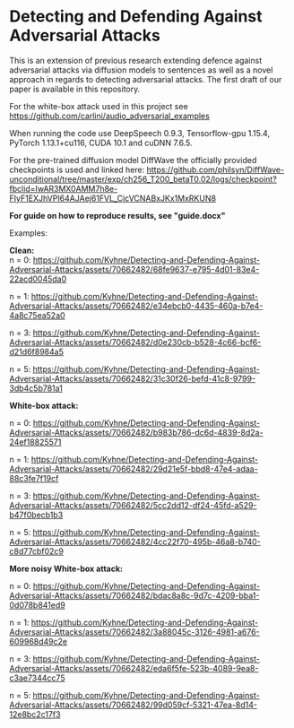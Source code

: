 # Detecting and Defending Against Adversarial Attacks
This is an extension of previous research extending defence against adversarial attacks via diffusion models to sentences as well as a novel approach in regards to detecting adversarial attacks. The first draft of our paper is available in this repository.   

For the white-box attack used in this project see https://github.com/carlini/audio_adversarial_examples  

When running the code use DeepSpeech 0.9.3, Tensorflow-gpu 1.15.4, PyTorch 1.13.1+cu116, CUDA 10.1 and cuDNN 7.6.5.  

For the pre-trained diffusion model DiffWave the officially provided checkpoints is used and linked here: https://github.com/philsyn/DiffWave-unconditional/tree/master/exp/ch256_T200_betaT0.02/logs/checkpoint?fbclid=IwAR3MX0AMM7h8e-FIyF1EXJhVPI64AJAej61FVL_CicVCNABxJKx1MxRKUN8  

**For guide on how to reproduce results, see "guide.docx"**


Examples:  

**Clean:**  
n = 0: https://github.com/Kyhne/Detecting-and-Defending-Against-Adversarial-Attacks/assets/70662482/68fe9637-e795-4d01-83e4-22acd0045da0  

n = 1: https://github.com/Kyhne/Detecting-and-Defending-Against-Adversarial-Attacks/assets/70662482/e34ebcb0-4435-460a-b7e4-4a8c75ea52a0  

n = 3: https://github.com/Kyhne/Detecting-and-Defending-Against-Adversarial-Attacks/assets/70662482/d0e230cb-b528-4c66-bcf6-d21d6f8984a5  

n = 5: https://github.com/Kyhne/Detecting-and-Defending-Against-Adversarial-Attacks/assets/70662482/31c30f26-befd-41c8-9799-3db4c5b781a1  


**White-box attack:**  

n = 0:  https://github.com/Kyhne/Detecting-and-Defending-Against-Adversarial-Attacks/assets/70662482/b983b786-dc6d-4839-8d2a-24ef18825571  

n = 1:  https://github.com/Kyhne/Detecting-and-Defending-Against-Adversarial-Attacks/assets/70662482/29d21e5f-bbd8-47e4-adaa-88c3fe7f19cf  

n = 3:  https://github.com/Kyhne/Detecting-and-Defending-Against-Adversarial-Attacks/assets/70662482/5cc2dd12-df24-45fd-a529-b47f0becb1b3  

n = 5:  https://github.com/Kyhne/Detecting-and-Defending-Against-Adversarial-Attacks/assets/70662482/4cc22f70-495b-46a8-b740-c8d77cbf02c9  


**More noisy White-box attack:**  

n = 0:  https://github.com/Kyhne/Detecting-and-Defending-Against-Adversarial-Attacks/assets/70662482/bdac8a8c-9d7c-4209-bba1-0d078b841ed9  

n = 1:  https://github.com/Kyhne/Detecting-and-Defending-Against-Adversarial-Attacks/assets/70662482/3a88045c-3126-4981-a676-609968d49c2e  

n = 3:  https://github.com/Kyhne/Detecting-and-Defending-Against-Adversarial-Attacks/assets/70662482/eda6f5fe-523b-4089-9ea8-c3ae7344cc75  

n = 5:  https://github.com/Kyhne/Detecting-and-Defending-Against-Adversarial-Attacks/assets/70662482/99d059cf-5321-47ea-8d14-12e8bc2c17f3  









